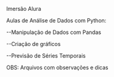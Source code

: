 Imersão Alura

Aulas de Análise de Dados com Python:
  
--Manipulação de Dados com Pandas

--Criação de gráficos
  
--Previsão de Séries Temporais


OBS: Arquivos com observações e dicas

